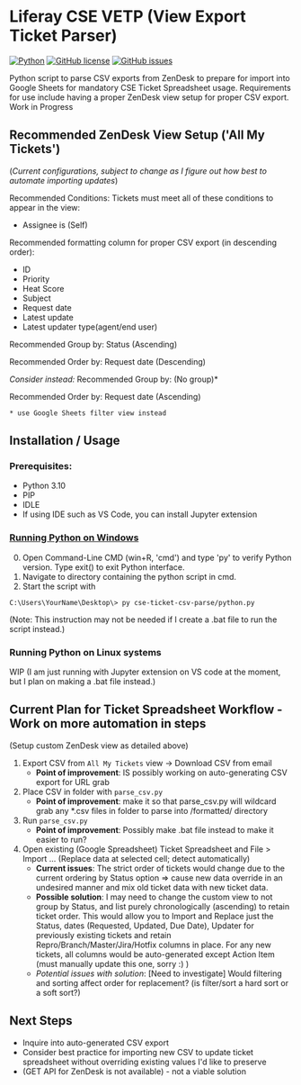 # Liferay CSE VETP (View Export Ticket Parser)

<a href="https://www.python.org/"><img src="https://img.shields.io/badge/-Python-yellow?style=for-the-badge" alt="Python" /></a>
<a href="https://github.com/dianaseung/cse-ticket-csv-parse/blob/main/LICENSE"><img alt="GitHub license" src="https://img.shields.io/github/license/dianaseung/cse-ticket-csv-parse"></a>
<a href="https://github.com/dianaseung/cse-ticket-csv-parse/issues"><img alt="GitHub issues" src="https://img.shields.io/github/issues/dianaseung/cse-ticket-csv-parse"></a>

Python script to parse CSV exports from ZenDesk to prepare for import into Google Sheets for mandatory CSE Ticket Spreadsheet usage.
Requirements for use include having a proper ZenDesk view setup for proper CSV export. Work in Progress

## Recommended ZenDesk View Setup ('All My Tickets')
(*Current configurations, subject to change as I figure out how best to automate importing updates*)


Recommended Conditions:
Tickets must meet all of these conditions to appear in the view:
-  Assignee is (Self)

Recommended formatting column for proper CSV export (in descending order):
- ID
- Priority
- Heat Score
- Subject
- Request date
- Latest update
- Latest updater type(agent/end user)

Recommended Group by: Status (Ascending)

Recommended Order by: Request date (Descending)


*Consider instead:*
Recommended Group by: (No group)*

Recommended Order by: Request date (Ascending)

`* use Google Sheets filter view instead`

## Installation / Usage


### Prerequisites:
- Python 3.10
- PIP
- IDLE
- If using IDE such as VS Code, you can install Jupyter extension

### [Running Python on Windows](https://docs.python.org/3/faq/windows.html)
0. Open Command-Line CMD (win+R, 'cmd') and type 'py' to verify Python version.  Type exit() to exit Python interface.
1. Navigate to directory containing the python script in cmd.
2. Start the script with 
```
C:\Users\YourName\Desktop\> py cse-ticket-csv-parse/python.py
```
(Note: This instruction may not be needed if I create a .bat file to run the script instead.)

### Running Python on Linux systems
WIP
(I am just running with Jupyter extension on VS code at the moment, but I plan on making a .bat file instead.)


## Current Plan for Ticket Spreadsheet Workflow - Work on more automation in steps
(Setup custom ZenDesk view as detailed above)

1. Export CSV from `All My Tickets` view -> Download CSV from email
    - **Point of improvement**: IS possibly working on auto-generating CSV export for URL grab
2. Place CSV in folder with `parse_csv.py` 
    - **Point of improvement**: make it so that parse_csv.py will wildcard grab any *.csv files in folder to parse into /formatted/ directory
3. Run `parse_csv.py`
    - **Point of improvement**: Possibly make .bat file instead to make it easier to run?
4. Open existing (Google Spreadsheet) Ticket Spreadsheet and File > Import ... (Replace data at selected cell; detect automatically)
    - **Current issues**: The strict order of tickets would change due to the current ordering by Status option => cause new data override in an undesired manner and mix old ticket data with new ticket data. 
    - **Possible solution**: I may need to change the custom view to not group by Status, and list purely chronologically (ascending) to retain ticket order. 
  This would allow you to Import and Replace just the Status, dates (Requested, Updated, Due Date), Updater for previously existing tickets and retain Repro/Branch/Master/Jira/Hotfix columns in place.  For any new tickets, all columns would be auto-generated except Action Item (must manually update this one, sorry :) )
    - *Potential issues with solution*: [Need to investigate] Would filtering and sorting affect order for replacement? (is filter/sort a hard sort or a soft sort?)




## Next Steps

- Inquire into auto-generated CSV export 
- Consider best practice for importing new CSV to update ticket spreadsheet without overriding existing values I'd like to preserve
- (GET API for ZenDesk is not available) - not a viable solution
